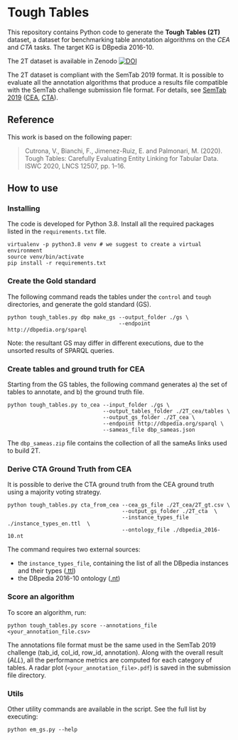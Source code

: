 # Tough Tables 
This repository contains Python code to generate the **Tough Tables (2T)** dataset, a dataset for
benchmarking table annotation algorithms on the *CEA* and *CTA* tasks. The target KG is DBpedia 2016-10.

The 2T dataset is available in Zenodo
[![DOI](https://zenodo.org/badge/DOI/10.5281/zenodo.3840647.svg)](https://doi.org/10.5281/zenodo.3840647)

The 2T dataset is compliant with the SemTab 2019 format. It is possible to evaluate
all the annotation algorithms that produce a results file compatible with the SemTab
challenge submission file format.
For details, see [SemTab 2019](http://www.cs.ox.ac.uk/isg/challenges/sem-tab/)
([CEA](https://www.aicrowd.com/challenges/iswc-2019-cell-entity-annotation-cea-challenge),
[CTA](https://www.aicrowd.com/challenges/iswc-2019-column-type-annotation-cta-challenge)).

## Reference
This work is based on the following paper:
> Cutrona, V., Bianchi, F., Jimenez-Ruiz, E. and Palmonari, M. (2020). Tough Tables: Carefully Evaluating 
> Entity Linking for Tabular Data. ISWC 2020, LNCS 12507, pp. 1–16.

## How to use
### Installing
The code is developed for Python 3.8.
Install all the required packages listed in the `requirements.txt` file.
```shell script
virtualenv -p python3.8 venv # we suggest to create a virtual environment
source venv/bin/activate
pip install -r requirements.txt
```

### Create the Gold standard
The following command reads the tables under the `control` and `tough` directories, 
and generate the gold standard (GS).
```shell script
python tough_tables.py dbp make_gs --output_folder ./gs \
                                   --endpoint http://dbpedia.org/sparql
```
Note: the resultant GS may differ in different executions, due to the unsorted results of SPARQL queries.

### Create tables and ground truth for CEA
Starting from the GS tables, the following command generates a) the set of tables to annotate,
and b) the ground truth file.
```shell script
python tough_tables.py to_cea --input_folder ./gs \
                              --output_tables_folder ./2T_cea/tables \
                              --output_gs_folder ./2T_cea \
                              --endpoint http://dbpedia.org/sparql \
                              --sameas_file dbp_sameas.json
```
The `dbp_sameas.zip` file contains the collection of all the sameAs links used to build 2T.

### Derive CTA Ground Truth from CEA
It is possible to derive the CTA ground truth from the CEA ground truth using a majority voting strategy.
```shell script
python tough_tables.py cta_from_cea --cea_gs_file ./2T_cea/2T_gt.csv \
                                    --output_gs_folder ./2T_cta  \
                                    --instance_types_file ./instance_types_en.ttl  \
                                    --ontology_file ./dbpedia_2016-10.nt
```
The command requires two external sources:
- the `instance_types_file`, containing the list of all the DBpedia instances and their types
  ([.ttl](http://downloads.dbpedia.org/2016-10/core-i18n/en/instance_types_en.ttl.bz2))
- the DBpedia 2016-10 ontology ([.nt](http://downloads.dbpedia.org/2016-10/dbpedia_2016-10.nt))

### Score an algorithm
To score an algorithm, run:
```shell script
python tough_tables.py score --annotations_file <your_annotation_file.csv>
```
The annotations file format must be the same used in the SemTab 2019 challenge (tab_id, col_id, row_id, annotation).
Along with the overall result (*ALL*), all the performance metrics are computed for each category of tables.
A radar plot (`<your_annotation_file>.pdf`) is saved in the submission file directory.

### Utils
Other utility commands are available in the script. See the full list by executing:
```shell script
python em_gs.py --help
``` 
